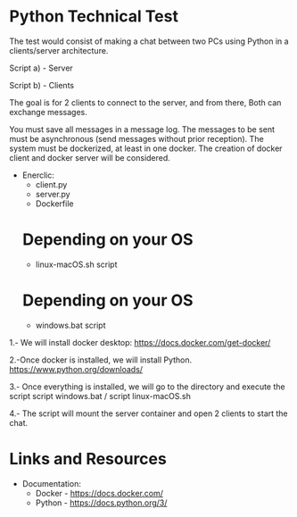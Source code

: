 # Python Technical Test

The test would consist of making a chat between two PCs using Python in a clients/server architecture.

Script a) - Server

Script b) - Clients

The goal is for 2 clients to connect to the server, and from there,
Both can exchange messages.

You must save all messages in a message log.
The messages to be sent must be asynchronous (send messages without prior reception).
The system must be dockerized, at least in one docker.
The creation of docker client and docker server will be considered.

- Enerclic:
   - client.py
   - server.py
   - Dockerfile
   # Depending on your OS
   - linux-macOS.sh script
   # Depending on your OS
   - windows.bat script
  
1.- We will install docker desktop:
     https://docs.docker.com/get-docker/

2.-Once docker is installed, we will install Python.
     https://www.python.org/downloads/

3.- Once everything is installed, we will go to the directory and execute the script
     script windows.bat / script linux-macOS.sh

4.- The script will mount the server container and open 2 clients to start the chat.


# Links and Resources

- Documentation:
   - Docker - https://docs.docker.com/
   - Python - https://docs.python.org/3/
